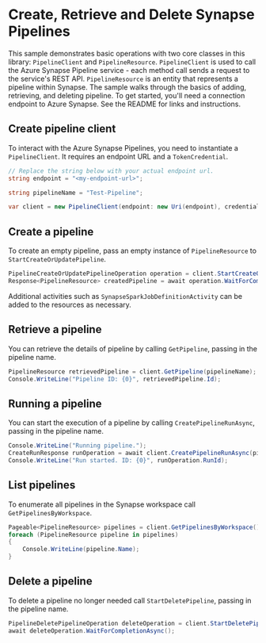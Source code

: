 # Create, Retrieve and Delete Synapse Pipelines

This sample demonstrates basic operations with two core classes in this library: `PipelineClient` and `PipelineResource`. `PipelineClient` is used to call the Azure Synapse Pipeline service - each method call sends a request to the service's REST API. `PipelineResource` is an entity that represents a pipeline within Synapse. The sample walks through the basics of adding, retrieving, and deleting pipeline. To get started, you'll need a connection endpoint to Azure Synapse. See the README for links and instructions.

## Create pipeline client

To interact with the Azure Synapse Pipelines, you need to instantiate a `PipelineClient`. It requires an endpoint URL and a `TokenCredential`.

```C# Snippet:CreatePipelineClientPrep
// Replace the string below with your actual endpoint url.
string endpoint = "<my-endpoint-url>";

string pipelineName = "Test-Pipeline";
```

```C# Snippet:CreatePipelineClient
var client = new PipelineClient(endpoint: new Uri(endpoint), credential: new DefaultAzureCredential());
```

## Create a pipeline

To create an empty pipeline, pass an empty instance of `PipelineResource` to `StartCreateOrUpdatePipeline`.

```C# Snippet:CreatePipeline
PipelineCreateOrUpdatePipelineOperation operation = client.StartCreateOrUpdatePipeline(pipelineName, new PipelineResource());
Response<PipelineResource> createdPipeline = await operation.WaitForCompletionAsync();
```

Additional activities such as `SynapseSparkJobDefinitionActivity` can be added to the resources as necessary.

## Retrieve a pipeline

You can retrieve the details of pipeline by calling `GetPipeline`, passing in the pipeline name.

```C# Snippet:RetrievePipeline
PipelineResource retrievedPipeline = client.GetPipeline(pipelineName);
Console.WriteLine("Pipeline ID: {0}", retrievedPipeline.Id);
```

## Running a pipeline

You can start the execution of a pipeline by calling `CreatePipelineRunAsync`, passing in the pipeline name.

```C# Snippet:RunPipeline
Console.WriteLine("Running pipeline.");
CreateRunResponse runOperation = await client.CreatePipelineRunAsync(pipelineName);
Console.WriteLine("Run started. ID: {0}", runOperation.RunId);
```

## List pipelines

To enumerate all pipelines in the Synapse workspace call `GetPipelinesByWorkspace`.

```C# Snippet:ListPipelines
Pageable<PipelineResource> pipelines = client.GetPipelinesByWorkspace();
foreach (PipelineResource pipeline in pipelines)
{
    Console.WriteLine(pipeline.Name);
}
```

## Delete a pipeline

To delete a pipeline no longer needed call `StartDeletePipeline`, passing in the pipeline name.

```C# Snippet:DeletePipeline
PipelineDeletePipelineOperation deleteOperation = client.StartDeletePipeline(pipelineName);
await deleteOperation.WaitForCompletionAsync();
```
